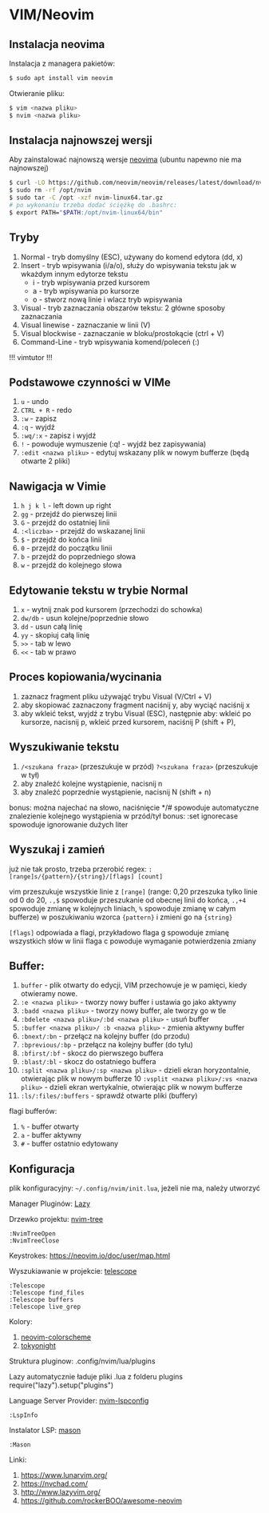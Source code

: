 # VIM/Neovim

## Instalacja neovima
Instalacja z managera pakietów:
```bash
$ sudo apt install vim neovim
```

Otwieranie pliku:
```bash
$ vim <nazwa pliku>
$ nvim <nazwa pliku>
```
## Instalacja najnowszej wersji 

Aby zainstalować najnowszą wersje [neovima](
https://github.com/neovim/neovim/blob/master/BUILD.md) (ubuntu napewno nie ma najnowszej)
```bash
$ curl -LO https://github.com/neovim/neovim/releases/latest/download/nvim-linux64.tar.gz
$ sudo rm -rf /opt/nvim
$ sudo tar -C /opt -xzf nvim-linux64.tar.gz
# po wykonaniu trzeba dodać ściężkę do .bashrc:
$ export PATH="$PATH:/opt/nvim-linux64/bin"
```

## Tryby
1. Normal - tryb domyślny (ESC), używany do komend edytora (dd, x)
2. Insert - tryb wpisywania (i/a/o), służy do wpisywania tekstu jak w wkażdym innym edytorze tekstu
   *   i - tryb wpisywania przed kursorem
   *   a - tryb wpisywania po kursorze
   *   o - stworz nową linie i wlacz tryb wpisywania
3. Visual - tryb zaznaczania obszarów tekstu: 2 główne sposoby zaznaczania 
4. Visual linewise - zaznaczanie w linii (V)
5. Visual blockwise - zaznaczanie w bloku/prostokącie (ctrl + V)
6. Command-Line - tryb wpisywania komend/poleceń (:)

!!! vimtutor !!!

## Podstawowe czynności w VIMe
1. `u` - undo 
2. `CTRL + R` - redo 
3. `:w` - zapisz
4. `:q` - wyjdź
5. `:wq/:x` - zapisz i wyjdź
6. `!` - powoduje wymuszenie (:q! - wyjdź bez zapisywania)
7. `:edit <nazwa pliku>` - edytuj wskazany plik w nowym bufferze (będą otwarte 2 pliki)

## Nawigacja w Vimie
1. `h j k l` - left down up right
2. `gg` - przejdź do pierwszej linii
3. `G` - przejdź do ostatniej linii
4. `:<liczba>` - przejdź do wskazanej linii
5. `$` - przejdź do końca linii
6. `0` - przejdź do początku linii
7. `b` - przejdź do poprzedniego słowa
8. `w` - przejdź do kolejnego słowa

## Edytowanie tekstu w trybie Normal
1. `x` - wytnij znak pod kursorem (przechodzi do schowka)
2. `dw/db` - usun kolejne/poprzednie słowo 
3. `dd` - usun całą linię	
4. `yy` - skopiuj całą linię
5. `>>` - tab w lewo
6. `<<` - tab w prawo

## Proces kopiowania/wycinania
1. zaznacz fragment pliku używająć trybu Visual (V/Ctrl + V)
2. aby skopiować zaznaczony fragment naciśnij y, aby wyciąć naciśnij x
3. aby wkleić tekst, wyjdź z trybu Visual (ESC), następnie aby:
wkleić po kursorze, nacisnij p, 
wkleić przed kursorem, naciśnij P (shift + P),

## Wyszukiwanie tekstu
1. `/<szukana fraza>` (przeszukuje w przód) `?<szukana fraza>` (przeszukuje w tył) 
2. aby znaleźć kolejne wystąpienie, nacisnij n
3. aby znaleźć poprzednie wystąpienie, nacisnij N (shift + n)

bonus: można najechać na słowo, 
naciśnięcie */# spowoduje automatyczne znalezienie kolejnego wystąpienia w przód/tył
bonus: :set ignorecase spowoduje ignorowanie dużych liter

## Wyszukaj i zamień 
już nie tak prosto, trzeba przerobić regex: 
`:[range]s/{pattern}/{string}/[flags] [count]`

vim przeszukuje wszystkie linie z `[range]` (range: 0,20 przeszuka tylko linie od 0 do 20, 
`.,$` spowoduje przeszukanie od obecnej linii do końca, `.,+4` spowoduje zmianę w kolejnych liniach, 
`%` spowoduje zmianę w całym bufferze)
w poszukiwaniu wzorca `{pattern}` i zmieni go na `{string}`

`[flags]` odpowiada a flagi, przykładowo flaga g spowoduje zmianę wszystkich słów w linii
flaga c powoduje wymaganie potwierdzenia zmiany 

## Buffer:
1. `buffer` - plik otwarty do edycji, VIM przechowuje je w pamięci, kiedy otwieramy nowe. 
2. `:e <nazwa pliku>` - tworzy nowy buffer i ustawia go jako aktywny
3. `:badd <nazwa pliku>` - tworzy nowy buffer, ale tworzy go w tle
4. `:bdelete <nazwa pliku>/:bd <nazwa pliku>` - usuń buffer
5. `:buffer <nazwa pliku>/ :b <nazwa pliku>` - zmienia aktywny buffer 
5. `:bnext/:bn` - przełącz na kolejny buffer (do przodu)
6. `:bprevious/:bp` - przełącz na kolejny buffer (do tyłu)
7. `:bfirst/:bf` - skocz do pierwszego buffera
8. `:blast/:bl` - skocz do ostatniego buffera
9. `:split <nazwa pliku>/:sp <nazwa pliku>` - dzieli ekran horyzontalnie, otwierając plik w nowym bufferze
10 `:vsplit <nazwa pliku>/:vs <nazwa pliku>` - dzieli ekran wertykalnie, otwierając plik w nowym bufferze
10. `:ls/:files/:buffers` - sprawdź otwarte pliki (buffery)

flagi bufferów: 
1. `%` - buffer otwarty
2. `a` - buffer aktywny
3. `#` - buffer ostatnio edytowany

## Konfiguracja 
plik konfiguracyjny: `~/.config/nvim/init.lua`, jeżeli nie ma, należy utworzyć

Manager Pluginów: [Lazy](https://github.com/folke/lazy.nvim)

Drzewko projektu:
[nvim-tree](https://github.com/nvim-tree/nvim-tree.lua)
```
:NvimTreeOpen
:NvimTreeClose
```
Keystrokes: https://neovim.io/doc/user/map.html

Wyszukiawanie w projekcie:
[telescope](https://github.com/nvim-telescope/telescope.nvim)
```
:Telescope
:Telescope find_files
:Telescope buffers
:Telescope live_grep
```

Kolory:
1. [neovim-colorscheme](https://github.com/topics/neovim-colorscheme)
2. [tokyonight](https://github.com/folke/tokyonight.nvim)

Struktura pluginow: .config/nvim/lua/plugins

Lazy automatycznie ładuje pliki .lua z folderu plugins
require("lazy").setup("plugins")

Language Server Provider:
[nvim-lspconfig](https://github.com/neovim/nvim-lspconfig)
```
:LspInfo
```

Instalator LSP: [mason](https://github.com/williamboman/mason.nvim)
```
:Mason 
```

Linki:
1. https://www.lunarvim.org/
2. https://nvchad.com/
3. http://www.lazyvim.org/
4. https://github.com/rockerBOO/awesome-neovim
